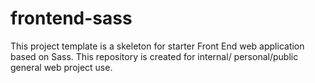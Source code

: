 # frontend-sass
This project template is a skeleton for starter Front End web application based on Sass. This repository is created for internal/ personal/public general web project use.
